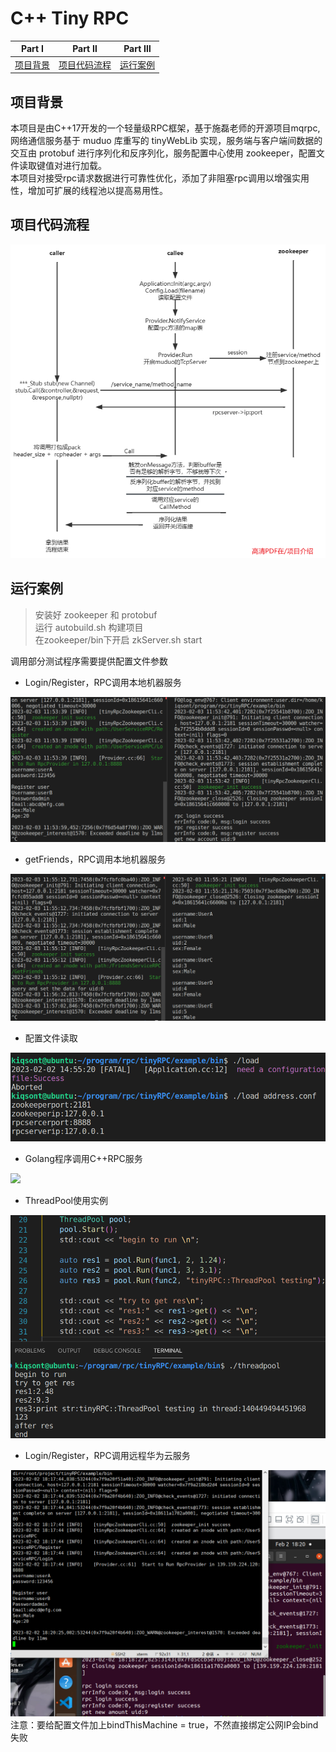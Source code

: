 # C++ Tiny RPC


| Part Ⅰ | Part Ⅱ| Part Ⅲ |
| :----: |:----:| :----:   |
| [项目背景](#项目背景) | [项目代码流程](#项目代码流程) | [运行案例](#运行案例) |



项目背景
----------

本项目是由C++17开发的一个轻量级RPC框架，基于施磊老师的开源项目mqrpc,网络通信服务基于 muduo 库重写的 tinyWebLib 实现，服务端与客户端间数据的交互由 protobuf 进行序列化和反序列化，服务配置中心使用 zookeeper，配置文件读取键值对进行加载。    
本项目对接受rpc请求数据进行可靠性优化，添加了非阻塞rpc调用以增强实用性，增加可扩展的线程池以提高易用性。


项目代码流程
----

![](./%E9%A1%B9%E7%9B%AE%E4%BB%8B%E7%BB%8D/flowchart.png)


运行案例
----
> 安装好 zookeeper 和 protobuf    
> 运行 autobuild.sh 构建项目    
> 在zookeeper/bin下开启 zkServer.sh start

调用部分测试程序需要提供配置文件参数

- Login/Register，RPC调用本地机器服务

![](./%E9%A1%B9%E7%9B%AE%E4%BB%8B%E7%BB%8D/login_and_register.png)

- getFriends，RPC调用本地机器服务

![](./%E9%A1%B9%E7%9B%AE%E4%BB%8B%E7%BB%8D/get_friends.png)

- 配置文件读取

![](./%E9%A1%B9%E7%9B%AE%E4%BB%8B%E7%BB%8D/loadConfig.png)

- Golang程序调用C++RPC服务

![](./%E9%A1%B9%E7%9B%AE%E4%BB%8B%E7%BB%8D/.png)

- ThreadPool使用实例

![](./%E9%A1%B9%E7%9B%AE%E4%BB%8B%E7%BB%8D/threadPool_testing.png)

- Login/Register，RPC调用远程华为云服务

![](./%E9%A1%B9%E7%9B%AE%E4%BB%8B%E7%BB%8D/vm_call_huaweicloud.png)
注意：要给配置文件加上bindThisMachine = true，不然直接绑定公网IP会bind失败

